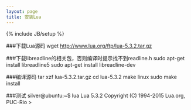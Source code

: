 ```yaml
---
layout: page
title: 安装Lua
---
```

{% include JB/setup %}

###下载Lua源码
        wget http://www.lua.org/ftp/lua-5.3.2.tar.gz

###下载libreadline的相关包，否则编译时提示找不到readline.h
        sudo apt-get install libreadline5
        sudo apt-get install libreadline-dev

###编译源码
        tar xzf lua-5.3.2.tar.gz
        cd lua-5.3.2
        make linux
        sudo make install

###测试
        silver@ubuntu:~$ lua
        Lua 5.3.2  Copyright (C) 1994-2015 Lua.org, PUC-Rio
        >
